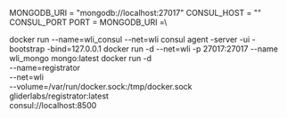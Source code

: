 MONGODB_URI = "mongodb://localhost:27017"
CONSUL_HOST = ""
CONSUL_PORT
PORT =
MONGODB_URI =\

docker run --name=wli_consul --net=wli consul agent -server -ui -bootstrap -bind=127.0.0.1
docker run -d --net=wli -p 27017:27017 --name wli_mongo mongo:latest
docker run -d \
    --name=registrator \
    --net=wli\
    --volume=/var/run/docker.sock:/tmp/docker.sock \
    gliderlabs/registrator:latest \
      consul://localhost:8500